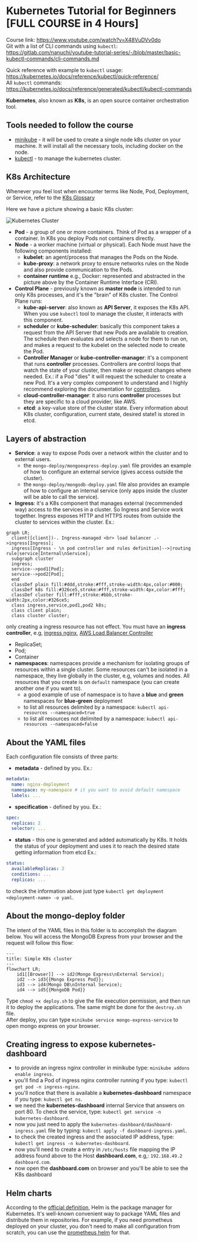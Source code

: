 # Kubernetes Tutorial for Beginners [FULL COURSE in 4 Hours]

Course link: https://www.youtube.com/watch?v=X48VuDVv0do  
Git with a list of CLI commands using `kubectl`: https://gitlab.com/nanuchi/youtube-tutorial-series/-/blob/master/basic-kubectl-commands/cli-commands.md  

Quick reference with example to `kubectl` usage: https://kubernetes.io/docs/reference/kubectl/quick-reference/  
All `kubectl` commands: https://kubernetes.io/docs/reference/generated/kubectl/kubectl-commands

**Kubernetes**, also known as **K8s**, is an open source container orchestration tool.

## Tools needed to follow the course

- [minikube](https://minikube.sigs.k8s.io/docs/start/) - it will be used to create a single node k8s cluster on your machine. It will install all the necessary tools, including docker on the node.
- [kubectl](https://kubernetes.io/docs/tasks/tools/) - to manage the kubernetes cluster.

## K8s Architecture

Whenever you feel lost when encounter terms like Node, Pod, Deployment, or Service,  refer to the [K8s Glossary](https://kubernetes.io/docs/reference/glossary/?fundamental=true)

Here we have a picture showing a basic K8s cluster:

![Kubernetes Cluster](https://kubernetes.io/images/docs/kubernetes-cluster-architecture.svg "Kubernetes Cluster")

- **Pod** - a group of one or more containers. Think of Pod as a wrapper of a container. In K8s you deploy Pods not containers directly.
- **Node** - a worker machine (virtual or physical). Each Node must have the following components installed: 
    - **kubelet**: an agent/process that manages the Pods on the Node.
    - **kube-proxy**: a network proxy to ensure networks rules on the Node and also provide communication to the Pods.
    - **container runtime** e.g., Docker: represented and abstracted in the picture above by the Container Runtime Interface (CRI).
- **Control Plane** - previously known as **master node** is intended to run only K8s processes, and it's the "brain" of K8s cluster. The Control Plane runs:
    - **kube-api-server**: also known as **API Server**, it exposes the K8s API. When you use `kubectl` tool to manage the cluster, it  interacts with this component.
    - **scheduler** or **kube-scheduler**: basically this component takes a request from the API Server that new Pods are available to creation. The schedule then evaluates and selects a node for them to run on, and makes a request to the kubelet on the selected node to create the Pod.
    - **Controller Manager** or **kube-controller-manager**: it's a component that runs **controller** processes. Controllers are control loops that watch the state of your cluster, then make or request changes where needed. Ex.: if a Pod "dies" it will request the scheduler to create a new Pod. It's a very complex component to understand and I highly recommend exploring the documentation for [controllers](https://kubernetes.io/docs/concepts/architecture/controller/).
    - **cloud-controller-manager**: it also runs **controller** processes but they are specific to a cloud provider, like AWS.
    - **etcd**: a key-value store of the cluster state. Every information about K8s cluster, configuration, current state, desired state1 is stored in etcd.

## Layers of abstraction

- **Service**: a way to expose Pods over a network within the cluster and to external users. 
  - the `mongo-deploy/mongoexpress-deploy.yaml` file provides an example of how to configure an external service (gives access outside the cluster).
  - the `mongo-deploy/mongodb-deploy.yaml` file also provides an example of how to configure an internal service (only apps inside the cluster will be able to call the service).
- **Ingress**: it's a K8s component that manages external (recommended way) access to the services in a cluster. So Ingress and Service work together. Ingress exposes HTTP and HTTPS routes from outside the cluster to services within the cluster. Ex.:
```mermaid
graph LR;
  client([client])-. Ingress-managed <br> load balancer .->ingress[Ingress];
  ingress[Ingress - \n pod controller and rules definition]-->|routing rule|service[Internal\nService];
  subgraph cluster
  ingress;
  service-->pod1[Pod];
  service-->pod2[Pod];
  end
  classDef plain fill:#ddd,stroke:#fff,stroke-width:4px,color:#000;
  classDef k8s fill:#326ce5,stroke:#fff,stroke-width:4px,color:#fff;
  classDef cluster fill:#fff,stroke:#bbb,stroke-width:2px,color:#326ce5;
  class ingress,service,pod1,pod2 k8s;
  class client plain;
  class cluster cluster;
```
only creating a ingress resource has not effect. You must have an **ingress controller**, e.g, [ingress nginx](https://kubernetes.github.io/ingress-nginx/deploy/), [AWS Load Balancer Controller](https://github.com/kubernetes-sigs/aws-load-balancer-controller)
- ReplicaSet;
- Pod;
- Container
- **namespaces**: namespaces provide a mechanism for isolating groups of resources within a single cluster. Some resources can't be isolated in a namespace, they live globally in the cluster, e.g, volumes and nodes. All resources that you create is on `default` namespace (you can create another one if you want to).
    - a good example of use of namespace is to have a **blue** and **green** namespaces for **blue-green** deployment
    - to list all resources delimited by a namespace: `kubectl api-resources --namespaced=true`
    - to list all resources not delimited by a namespace: `kubectl api-resources --namespaced=false`

## About the YAML files

Each configuration file consists of three parts:
- **metadata** - defined by you. Ex.:
```yaml
metadata:
  name: nginx-deployment
  namespace: my-namespace # it you want to avoid default namespace
  labels: ...
```
- **specification** - defined by you. Ex.:
```yaml
spec:
  replicas: 2
  selector: ...
```
- **status** - this one is generated and added automatically by K8s. It holds the status of your deployment and uses it to reach the desired state getting information from etcd Ex.:
```yaml
status:
  availableReplicas: 2
  conditions: ...
  replicas: ...
```
to check the information above just type `kubectl get deployment <deployment-name> -o yaml`.

## About the mongo-deploy folder

The intent of the YAML files in this folder is to accomplish the diagram below. You will access the MongoDB Express from your browser and the request will follow this flow:

```mermaid
---
title: Simple K8s cluster
---
flowchart LR;
    id1[[Browser]] --> id2(Mongo Express\nExternal Service);
    id2 --> id3{{Mongo Express Pod}};
    id3 --> id4(Mongo DB\nInternal Service);
    id4 --> id5{{MongoDB Pod}}
```

Type `chmod +x deploy.sh` to give the file execution permission, and then run it to deploy the applications. The same might be done for the `destroy.sh` file.  
After deploy, you can type `minikube service mongo-express-service` to open mongo express on your browser.

## Creating ingress to expose kubernetes-dashboard

- to provide an ingress nginx controller in minikube type: `minikube addons enable ingress`.
- you'll find a Pod of ingress nginx controller running if you type: `kubectl get pod -n ingress-nginx`.
- you'll notice that there is available a **kubernetes-dashboard** namespace if you type: `kubectl get ns`.
- we need the **kubernetes-dashboard** internal Service that answers on port 80. To check the service, type: `kubectl get service -n kubernetes-dashboard`.
- now you just need to apply the `kubernetes-dashboard/dashboard-ingress.yaml` file by typing: `kubectl apply -f dashboard-ingress.yaml`.
- to check the created ingress and the associated IP address, type: `kubectl get ingress -n kubernetes-dashboard`.
- now you'll need to create a entry in `/etc/hosts` file mapping the IP address found above to the Host **dashboard.com**, e.g,: `192.168.49.2    dashboard.com`.
- now open the **dashboard.com** on browser and you'll be able to see the K8s dashboard

## Helm charts

According to the [official definition](https://helm.sh/), Helm is the package manager for Kubernetes. It's well-known convenient way to package YAML files and distribute them in repositories. For example, if you need prometheus deployed on your cluster, you don't need to make all configuration from scratch, you can use the [prometheus helm](https://artifacthub.io/packages/helm/prometheus-community/prometheus) for that.